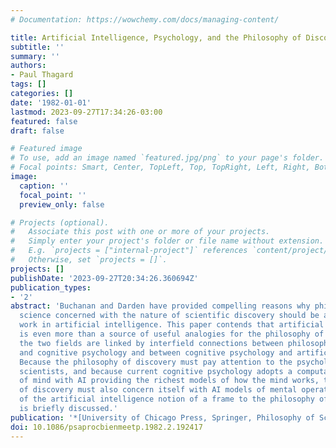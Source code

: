 ```yaml
---
# Documentation: https://wowchemy.com/docs/managing-content/

title: Artificial Intelligence, Psychology, and the Philosophy of Discovery
subtitle: ''
summary: ''
authors:
- Paul Thagard
tags: []
categories: []
date: '1982-01-01'
lastmod: 2023-09-27T17:34:26-03:00
featured: false
draft: false

# Featured image
# To use, add an image named `featured.jpg/png` to your page's folder.
# Focal points: Smart, Center, TopLeft, Top, TopRight, Left, Right, BottomLeft, Bottom, BottomRight.
image:
  caption: ''
  focal_point: ''
  preview_only: false

# Projects (optional).
#   Associate this post with one or more of your projects.
#   Simply enter your project's folder or file name without extension.
#   E.g. `projects = ["internal-project"]` references `content/project/deep-learning/index.md`.
#   Otherwise, set `projects = []`.
projects: []
publishDate: '2023-09-27T20:34:26.360694Z'
publication_types:
- '2'
abstract: 'Buchanan and Darden have provided compelling reasons why philosophers of
  science concerned with the nature of scientific discovery should be aware of current
  work in artificial intelligence. This paper contends that artificial intelligence
  is even more than a source of useful analogies for the philosophy of discovery:
  the two fields are linked by interfield connections between philosophy of science
  and cognitive psychology and between cognitive psychology and artificial intelligence.
  Because the philosophy of discovery must pay attention to the psychology of practicing
  scientists, and because current cognitive psychology adopts a computational view
  of mind with AI providing the richest models of how the mind works, the philosophy
  of discovery must also concern itself with AI models of mental operations. The relevance
  of the artificial intelligence notion of a frame to the philosophy of discovery
  is briefly discussed.'
publication: '*[University of Chicago Press, Springer, Philosophy of Science Association]*'
doi: 10.1086/psaprocbienmeetp.1982.2.192417
---
```

